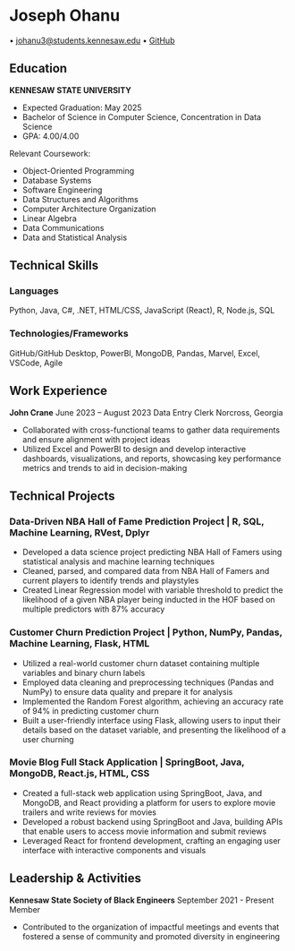 # Joseph Ohanu

• johanu3@students.kennesaw.edu • [GitHub](https://github.com/yeahhjoe)

## Education

**KENNESAW STATE UNIVERSITY**
- Expected Graduation: May 2025
- Bachelor of Science in Computer Science, Concentration in Data Science
- GPA: 4.00/4.00

Relevant Coursework:
- Object-Oriented Programming
- Database Systems
- Software Engineering
- Data Structures and Algorithms
- Computer Architecture Organization
- Linear Algebra
- Data Communications
- Data and Statistical Analysis

## Technical Skills

### Languages
Python, Java, C#, .NET, HTML/CSS, JavaScript (React), R, Node.js, SQL

### Technologies/Frameworks
GitHub/GitHub Desktop, PowerBI, MongoDB, Pandas, Marvel, Excel, VSCode, Agile

## Work Experience

**John Crane**
June 2023 – August 2023
Data Entry Clerk
Norcross, Georgia

- Collaborated with cross-functional teams to gather data requirements and ensure alignment with project ideas
- Utilized Excel and PowerBI to design and develop interactive dashboards, visualizations, and reports, showcasing key performance metrics and trends to aid in decision-making

## Technical Projects

### Data-Driven NBA Hall of Fame Prediction Project | R, SQL, Machine Learning, RVest, Dplyr

- Developed a data science project predicting NBA Hall of Famers using statistical analysis and machine learning techniques
- Cleaned, parsed, and compared data from NBA Hall of Famers and current players to identify trends and playstyles
- Created Linear Regression model with variable threshold to predict the likelihood of a given NBA player being inducted in the HOF based on multiple predictors with 87% accuracy

### Customer Churn Prediction Project | Python, NumPy, Pandas, Machine Learning, Flask, HTML

- Utilized a real-world customer churn dataset containing multiple variables and binary churn labels
- Employed data cleaning and preprocessing techniques (Pandas and NumPy) to ensure data quality and prepare it for analysis
- Implemented the Random Forest algorithm, achieving an accuracy rate of 94% in predicting customer churn
- Built a user-friendly interface using Flask, allowing users to input their details based on the dataset variable, and presenting the likelihood of a user churning

### Movie Blog Full Stack Application | SpringBoot, Java, MongoDB, React.js, HTML, CSS

- Created a full-stack web application using SpringBoot, Java, and MongoDB, and React providing a platform for users to explore movie trailers and write reviews for movies
- Developed a robust backend using SpringBoot and Java, building APIs that enable users to access movie information and submit reviews
- Leveraged React for frontend development, crafting an engaging user interface with interactive components and visuals

## Leadership & Activities

**Kennesaw State Society of Black Engineers**
September 2021 - Present
Member

- Contributed to the organization of impactful meetings and events that fostered a sense of community and promoted diversity in engineering
